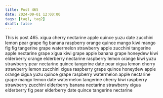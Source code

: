 ```yaml
---
title: Post 465
date: 2024-09-01 12:00:00
tags: [tag1, tag2]
draft: false
---
```

This is post 465.
xigua
cherry
nectarine
apple
quince
yuzu
date
zucchini
lemon
pear
grape
fig
banana
raspberry
orange
quince
mango
kiwi
mango
fig
fig
tangerine
grape
watermelon
strawberry
apple
zucchini
tangerine
apple
nectarine
grape
xigua
kiwi
grape
apple
banana
grape
honeydew
kiwi
elderberry
orange
elderberry
nectarine
raspberry
lemon
orange
kiwi
yuzu
strawberry
pear
nectarine
quince
tangerine
date
pear
xigua
lemon
cherry
strawberry
lemon
zucchini
xigua
raspberry
grape
quince
honeydew
apple
orange
xigua
yuzu
quince
grape
raspberry
watermelon
apple
nectarine
grape
mango
lemon
date
watermelon
tangerine
cherry
kiwi
raspberry
strawberry
zucchini
elderberry
banana
nectarine
strawberry
xigua
elderberry
fig
pear
elderberry
date
quince
tangerine
nectarine
